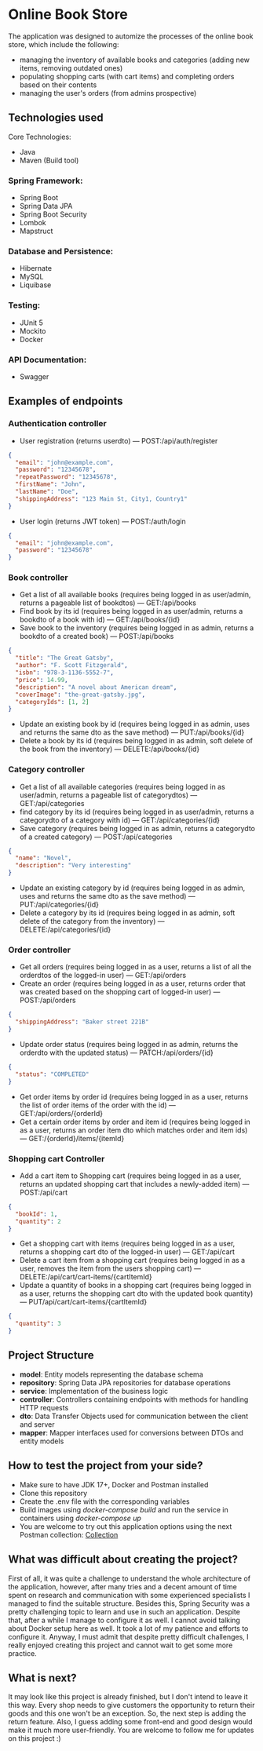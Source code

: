 # Online Book Store
The application was designed to automize the processes of the online book store, which include the following:
* managing the inventory of available books and categories (adding new items, removing outdated ones)
* populating shopping carts (with cart items) and completing orders based on their contents
* managing the user's orders (from admins prospective)
## Technologies used
Core Technologies:
* Java
* Maven (Build tool)
### Spring Framework:
* Spring Boot
* Spring Data JPA
* Spring Boot Security
* Lombok
* Mapstruct
### Database and Persistence:
* Hibernate
* MySQL
* Liquibase
### Testing:
* JUnit 5
* Mockito
* Docker
### API Documentation:
* Swagger
## Examples of endpoints
### Authentication controller
* User registration (returns userdto) — POST:/api/auth/register
```json
{
  "email": "john@example.com",
  "password": "12345678",
  "repeatPassword": "12345678",
  "firstName": "John",
  "lastName": "Doe",
  "shippingAddress": "123 Main St, City1, Country1"
}
```
* User login (returns JWT token) — POST:/auth/login
```json
{
  "email": "john@example.com",
  "password": "12345678"
}
```
### Book controller
* Get a list of all available books (requires being logged in as user/admin, returns a pageable list of bookdtos) — GET:/api/books
* Find book by its id (requires being logged in as user/admin, returns a bookdto of a book with id) — GET:/api/books/{id}
* Save book to the inventory (requires being logged in as admin, returns a bookdto of a created book) — POST:/api/books
```json
{
  "title": "The Great Gatsby",
  "author": "F. Scott Fitzgerald",
  "isbn": "978-3-1136-5552-7",
  "price": 14.99,
  "description": "A novel about American dream",
  "coverImage": "the-great-gatsby.jpg",
  "categoryIds": [1, 2]
}
```
* Update an existing book by id (requires being logged in as admin, uses and returns the same dto as the save method) — PUT:/api/books/{id}
* Delete a book by its id (requires being logged in as admin, soft delete of the book from the inventory) — DELETE:/api/books/{id}
### Category controller
* Get a list of all available categories (requires being logged in as user/admin, returns a pageable list of categorydtos) — GET:/api/categories
* find category by its id (requires being logged in as user/admin, returns a categorydto of a category with id) — GET:/api/categories/{id}
* Save category (requires being logged in as admin, returns a categorydto of a created category) — POST:/api/categories
```json
{
  "name": "Novel",
  "description": "Very interesting"
}
```
* Update an existing category by id (requires being logged in as admin, uses and returns the same dto as the save method) — PUT:/api/categories/{id}
* Delete a category by its id (requires being logged in as admin, soft delete of the category from the inventory) — DELETE:/api/categories/{id}
### Order controller
* Get all orders (requires being logged in as a user, returns a list of all the orderdtos of the logged-in user) — GET:/api/orders
* Create an order (requires being logged in as a user, returns order that was created based on the shopping cart of logged-in user) — POST:/api/orders
```json
{
  "shippingAddress": "Baker street 221B"
}
```
* Update order status (requires being logged in as admin, returns the orderdto with the updated status) — PATCH:/api/orders/{id}
```json
{
  "status": "COMPLETED"
}
```
* Get order items by order id (requires being logged in as a user, returns the list of order items of the order with the id) — GET:/api/orders/{orderId}
* Get a certain order items by order and item id (requires being logged in as a user, returns an order item dto which matches order and item ids) — GET:/{orderId}/items/{itemId}
### Shopping cart Controller
* Add a cart item to Shopping cart (requires being logged in as a user, returns an updated shopping cart that includes a newly-added item) — POST:/api/cart
```json
{
  "bookId": 1,
  "quantity": 2
}
```
* Get a shopping cart with items (requires being logged in as a user, returns a shopping cart dto of the logged-in user) — GET:/api/cart
* Delete a cart item from a shopping cart (requires being logged in as a user, removes the item from the users shopping cart) — DELETE:/api/cart/cart-items/{cartItemId}
* Update a quantity of books in a shopping cart (requires being logged in as a user, returns the shopping cart dto with the updated book quantity) — PUT/api/cart/cart-items/{cartItemId}
```json
{
  "quantity": 3
}
```
## Project Structure
* **model**: Entity models representing the database schema
* **repository**: Spring Data JPA repositories for database operations
* **service**: Implementation of the business logic
* **controller**: Controllers containing endpoints with methods for handling HTTP requests
* **dto**: Data Transfer Objects used for communication between the client and server
* **mapper**: Mapper interfaces used for conversions between DTOs and entity models
## How to test the project from your side? 
* Make sure to have JDK 17+, Docker and Postman installed
* Clone this repository
* Create the .env file with the corresponding variables
* Build images using _docker-compose build_ and run the service in containers using _docker-compose up_
* You are welcome to try out this application options using the next Postman collection: [Collection](https://www.postman.com/maintenance-saganist-25752092/workspace/book-store-requests/collection/31588986-9cf6d538-f26e-4edd-ba94-f69efbdabc61?action=share&creator=31588986)
## What was difficult about creating the project?
First of all, it was quite a challenge to understand the whole architecture of the application, however, after many tries and a decent amount of time spent on research and communication with some experienced specialists I managed to find the suitable structure. 
Besides this, Spring Security was a pretty challenging topic to learn and use in such an application. Despite that, after a while I manage to configure it as well.
I cannot avoid talking about Docker setup here as well. It took a lot of my patience and efforts to configure it.
Anyway, I must admit that despite pretty difficult challenges, I really enjoyed creating this project and cannot wait to get some more practice.
## What is next?
It may look like this project is already finished, but I don't intend to leave it this way. Every shop needs to give customers the opportunity to return their goods and this one won't be an exception. So, the next step is adding the return feature. 
Also, I guess adding some front-end and good design would make it much more user-friendly. You are welcome to follow me for updates on this project :)